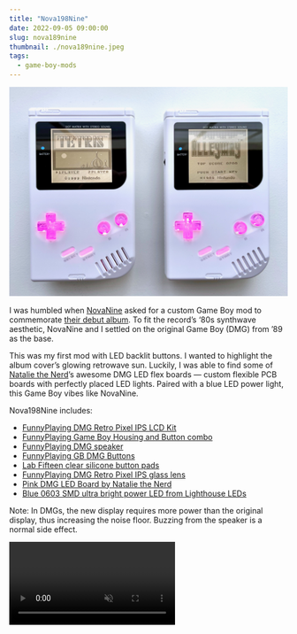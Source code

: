 ```yaml
---
title: "Nova198Nine"
date: 2022-09-05 09:00:00
slug: nova189nine
thumbnail: ./nova189nine.jpeg
tags:
  - game-boy-mods
---
```


![Nova198Nine](nova189nine.jpeg)

I was humbled when [NovaNine](https://novanine.bandcamp.com) asked for a custom Game Boy mod to commemorate [their debut album](https://novanine.bandcamp.com/album/novanine). To fit the record’s ‘80s synthwave aesthetic, NovaNine and I settled on the original Game Boy (DMG) from ’89 as the base.

This was my first mod with LED backlit buttons. I wanted to highlight the album cover’s glowing retrowave sun. Luckily, I was able to find some of [Natalie the Nerd](https://www.nataliethenerd.com)’s awesome DMG LED flex boards — custom flexible PCB boards with perfectly placed LED lights. Paired with a blue LED power light, this Game Boy vibes like NovaNine.

Nova198Nine includes:

- [FunnyPlaying DMG Retro Pixel IPS LCD Kit](https://funnyplaying.com/collections/product/products/dmg-retro-pixel-ips-lcd-kit)
- [FunnyPlaying Game Boy Housing and Button combo](https://funnyplaying.com/collections/product/products/for-gb-ips-housing-and-lens-combination)
- [FunnyPlaying DMG speaker](https://funnyplaying.com/collections/product/products/clear-dmg-speaker)
- [FunnyPlaying GB DMG Buttons](https://funnyplaying.com/collections/product/products/gb-dmg-custom-buttons)
- [Lab Fifteen clear silicone button pads](https://labfifteenco.com/en-us/products/game-boy-dmg-silicone-clear)
- [FunnyPlaying DMG Retro Pixel IPS glass lens](https://funnyplaying.com/collections/product/products/dmg-retro-pixel-ips-glass-lens)
- [Pink DMG LED Board by Natalie the Nerd](https://www.nataliethenerd.com/product-page/dmg-led-boards)
- [Blue 0603 SMD ultra bright power LED from Lighthouse LEDs](https://lighthouseleds.com/0603-smd-led-blue-ultra-bright-140-mcd.html)

Note: In DMGs, the new display requires more power than the original display, thus increasing the noise floor. Buzzing from the speaker is a normal side effect.

<video autoplay loop muted playsinline>
  <source src="nova198nine-power-on.webm" type="video/webm">
  <source src="nova198nine-power-on.mp4" type="video/mp4">
</video>
